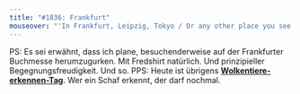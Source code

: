 ```yaml
---
title: "#1836: Frankfurt"
mouseover: "'In Frankfurt, Leipzig, Tokyo / Or any other place you see / You feel that dancing fantasy...' "
---
```


PS:
Es sei erwähnt, dass ich plane, besuchenderweise auf der Frankfurter Buchmesse herumzugurken. Mit Fredshirt natürlich. Und prinzipieller Begegnungsfreudigkeit. Und so.
PPS:
Heute ist übrigens <a href="http://www.fonflatter.de/kalender"><strong>Wolkentiere-erkennen-Tag</strong></a>. Wer ein Schaf erkennt, der darf nochmal.

